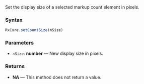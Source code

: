 Set the display size of a selected markup count element in pixels.

### Syntax

```typescript
RxCore.setCountSize(nSize)
```

### Parameters

- `nSize`: **number** — New display size in pixels.

### Returns

- **NA** — This method does not return a value.